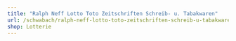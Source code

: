 ```yaml
---
title: "Ralph Neff Lotto Toto Zeitschriften Schreib- u. Tabakwaren"
url: /schwabach/ralph-neff-lotto-toto-zeitschriften-schreib-u-tabakwaren/
shop: Lotterie
---
```

